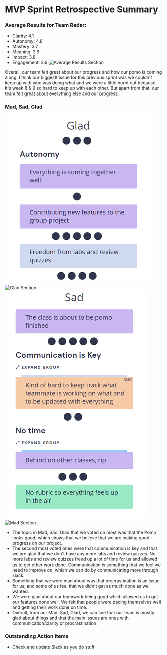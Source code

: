 # MVP Sprint Retrospective Summary

### Average Results for Team Radar:
- Clarity: 4.1
- Autonomy: 4.8
- Mastery: 3.7
- Meaning: 3.9
- Impact: 3.8
- Engagement: 3.6
![Average Results Section](admin/meetings/media/sprint-3-review/retrospective-average.PNG)

Overall, our team felt great about our progress and how our pomo is coming along. I think our biggestt issue for this previous sprint was we couldn't keep up with who was doing what and we were a little burnt out because it's week 8 & 9 so hard to keep up with each other. But apart from that, our team felt great about everything else and our progress.

### Mad, Sad, Glad
![Glad Section](admin/meetings/media/sprint-3-review/retrospective-glad.PNG)
![Glad Section](admin/meetings/media/sprint-3-review/retrospective-teamwork.PNG)
![Sad Section](admin/meetings/media/sprint-3-review/retrospective-sad.PNG)
![Mad Section](admin/meetings/media/sprint-3-review/retrospective-mad.PNG)

- The topic in Mad, Sad, Glad that we voted on most was that the Pomo looks good, which shows that
  we believe that we are making good progress on our project.
- The second most voted ones were that communication is key and that we are glad that we don't have any
  more labs and review quizzes. No more labs and review quizzes freed up a lot of time for us and
  allowed us to get other work done. Communication is something that we feel we need to improve on,
  which we can do by communicating more through slack.
- Something that we were mad about was that procrastination is an issue for us, and some of us feel that
  we didn't get as much done as we wanted.
- We were glad about our teamwork being good which allowed us to get our features done well. We felt
  that people were pacing themselves well and getting their work done on time.
- Overall, from our Mad, Sad, Glad, we can see that our team is mostly glad about things and that the
  main issues are ones with communication/clarity or procrastination.




### Outstanding Action Items
- Check and update Slack as you do stuff
